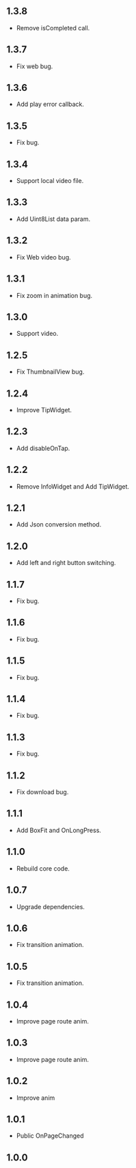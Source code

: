 ## 1.3.8
* Remove isCompleted call.
## 1.3.7
* Fix web bug.
## 1.3.6
* Add play error callback.
## 1.3.5
* Fix bug.
## 1.3.4
* Support local video file.
## 1.3.3
* Add Uint8List data param.
## 1.3.2
* Fix Web video bug.
## 1.3.1
* Fix zoom in animation bug.
## 1.3.0
* Support video.
## 1.2.5
* Fix ThumbnailView bug.
## 1.2.4
* Improve TipWidget.
## 1.2.3
* Add disableOnTap.
## 1.2.2
* Remove InfoWidget and Add TipWidget.
## 1.2.1
* Add Json conversion method.
## 1.2.0
* Add left and right button switching.
## 1.1.7
* Fix bug.
## 1.1.6
* Fix bug.
## 1.1.5
* Fix bug.
## 1.1.4
* Fix bug.
## 1.1.3
* Fix bug.
## 1.1.2
* Fix download bug.
## 1.1.1
* Add BoxFit and OnLongPress.
## 1.1.0
* Rebuild core code.
## 1.0.7
* Upgrade dependencies.
## 1.0.6
* Fix transition animation.
## 1.0.5
* Fix transition animation.
## 1.0.4
* Improve page route anim.
## 1.0.3
* Improve page route anim.
## 1.0.2
* Improve anim
## 1.0.1
* Public OnPageChanged
## 1.0.0
